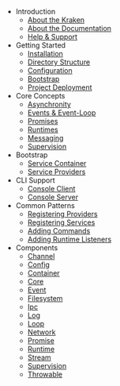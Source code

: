 - Introduction
    - [About the Kraken](/docs/{{version}}/about-kraken)
    - [About the Documentation](/docs/{{version}}/about-documentation)
    - [Help & Support](/docs/{{version}}/help)
- Getting Started
    - [Installation](/docs/{{version}}/installation)
    - [Directory Structure](/docs/{{version}}/structure)
    - [Configuration](/docs/{{version}}/configuration)
    - [Bootstrap](/docs/{{version}}/bootstrap)
    - [Project Deployment](/docs/{{version}}/deployment)
- Core Concepts
    - [Asynchronity](/docs/{{version}}/asynchronity)
    - [Events & Event-Loop](/docs/{{version}}/events)
    - [Promises](/docs/{{version}}/promises)
    - [Runtimes](/docs/{{version}}/runtimes)
    - [Messaging](/docs/{{version}}/messaging)
    - [Supervision](/docs/{{version}}/supervision)
- Bootstrap
    - [Service Container](/docs/{{version}}/service-container)
    - [Service Providers](/docs/{{version}}/service-providers)
- CLI Support
    - [Console Client](/docs/{{version}}/console-client)
    - [Console Server](/docs/{{version}}/console-server)
- Common Patterns
    - [Registering Providers](/docs/{{version}}/registering-providers)
    - [Registering Services](/docs/{{version}}/registering-services)
    - [Adding Commands](/docs/{{version}}/adding-commands)
    - [Adding Runtime Listeners](/docs/{{version}}/adding-runtime-listeners)
- Components
    - [Channel](/docs/{{version}}/api-channel)
    - [Config](/docs/{{version}}/api-config)
    - [Container](/docs/{{version}}/api-container)
    - [Core](/docs/{{version}}/api-core)
    - [Event](/docs/{{version}}/api-event)
    - [Filesystem](/docs/{{version}}/api-filesystem)
    - [Ipc](/docs/{{version}}/api-ipc)
    - [Log](/docs/{{version}}/api-log)
    - [Loop](/docs/{{version}}/api-loop)
    - [Network](/docs/{{version}}/api-network)
    - [Promise](/docs/{{version}}/api-promise)
    - [Runtime](/docs/{{version}}/api-runtime)
    - [Stream](/docs/{{version}}/api-stream)
    - [Supervision](/docs/{{version}}/api-supervision)
    - [Throwable](/docs/{{version}}/api-throwable)

